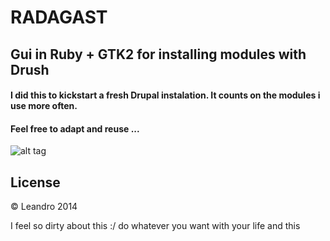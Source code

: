 <h1>RADAGAST</h1>

<h2>Gui in Ruby + GTK2 for installing modules with Drush</h2>

<h4>I did this to kickstart a fresh Drupal instalation. It counts on the modules i use more often.</h4>
<h4>Feel free to adapt and reuse ...</h4>

![alt tag](http://pix.toile-libre.org/upload/original/1413223103.png)

<h2>License</h2>
&copy; Leandro 2014

I feel so dirty about this :/
do whatever you want with your life and this
